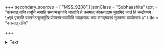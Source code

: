 +++
secondary_sources = [ "MSS_9208",]
jsonClass = "Subhaashita"
text = "कस्मात् तन्वि तनूनि सम्प्रति समान्यङ्गानि जातानि ते कस्मात् कोकनदप्रभं मुखमिदं जातं हि चन्द्रोपमम्।  \nएवं पृच्छति वल्लभेऽम्बुजमुखि प्रोष्यस्वभावादिति व्यावृत्याथ तया सगद्गदरवं मुक्तश्च बाष्पोत्करः॥"
title = "कस्मात् तन्वि"

+++

<details><summary>Text</summary>

कस्मात् तन्वि तनूनि सम्प्रति समान्यङ्गानि जातानि ते कस्मात् कोकनदप्रभं मुखमिदं जातं हि चन्द्रोपमम्।  
एवं पृच्छति वल्लभेऽम्बुजमुखि प्रोष्यस्वभावादिति व्यावृत्याथ तया सगद्गदरवं मुक्तश्च बाष्पोत्करः॥
</details>
